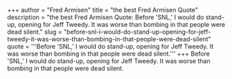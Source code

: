 +++
author = "Fred Armisen"
title = "the best Fred Armisen Quote"
description = "the best Fred Armisen Quote: Before 'SNL,' I would do stand-up, opening for Jeff Tweedy. It was worse than bombing in that people were dead silent."
slug = "before-snl-i-would-do-stand-up-opening-for-jeff-tweedy-it-was-worse-than-bombing-in-that-people-were-dead-silent"
quote = '''Before 'SNL,' I would do stand-up, opening for Jeff Tweedy. It was worse than bombing in that people were dead silent.'''
+++
Before 'SNL,' I would do stand-up, opening for Jeff Tweedy. It was worse than bombing in that people were dead silent.
